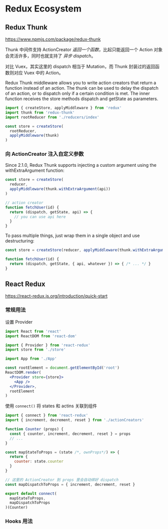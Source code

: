 # Redux Ecosystem


## Redux Thunk

https://www.npmjs.com/package/redux-thunk

Thunk 中间件支持 ActionCreator *返回一个函数*，比起只能返回一个 Action 对象会灵活许多，同时也就支持了 *异步 dispatch*。

对比 Vuex，其实这里的 dispatch 相当于 Mutation，而 Thunk 封装过的返回函数则对应 Vuex 中的 Action。

Redux Thunk middleware allows you to write action creators that return a function instead of an action. The thunk can be used to delay the dispatch of an action, or to dispatch only if a certain condition is met. The inner function receives the store methods dispatch and getState as parameters.

```js
import { createStore, applyMiddleware } from 'redux'
import thunk from 'redux-thunk'
import rootReducer from './reducers/index'

const store = createStore(
  rootReducer,
  applyMiddleware(thunk)
)
```

### 向 ActionCreator 注入自定义参数

Since 2.1.0, Redux Thunk supports injecting a custom argument using the withExtraArgument function:

```js
const store = createStore(
  reducer,
  applyMiddleware(thunk.withExtraArgument(api))
)

// action creator
function fetchUser(id) {
  return (dispatch, getState, api) => {
    // you can use api here
  }
}
```

To pass multiple things, just wrap them in a single object and use destructuring:

```js
const store = createStore(reducer, applyMiddleware(thunk.withExtraArgument({ api, whatever })))

function fetchUser(id) {
  return (dispatch, getState, { api, whatever }) => { /* ... */ }
}
```


## React Redux

https://react-redux.js.org/introduction/quick-start

### 常规用法

设置 Provider

```jsx
import React from 'react'
import ReactDOM from 'react-dom'

import { Provider } from 'react-redux'
import store from './store'

import App from './App'

const rootElement = document.getElementById('root')
ReactDOM.render(
  <Provider store={store}>
    <App />
  </Provider>,
  rootElement
)
```

使用 `connect()` 将 states 和 actins 关联到组件

```jsx
import { connect } from 'react-redux'
import { increment, decrement, reset } from './actionCreators'

function Counter (props) {
  const { counter, increment, decrement, reset } = props
  // ...
}

const mapStateToProps = (state /*, ownProps*/) => {
  return {
    counter: state.counter
  }
}

// 这里的 ActionCreator 到 props 里会自动绑好 dispatch
const mapDispatchToProps = { increment, decrement, reset }

export default connect(
  mapStateToProps,
  mapDispatchToProps
)(Counter)
```


### Hooks 用法





